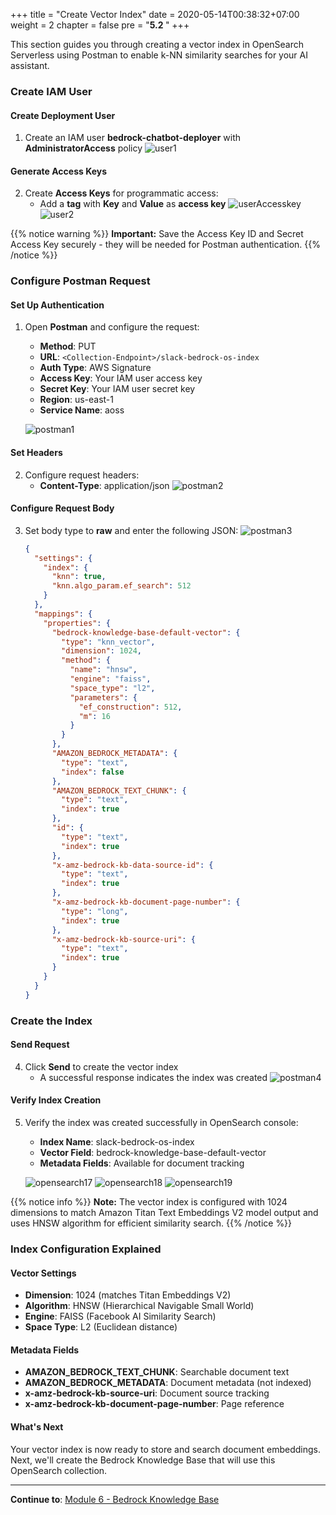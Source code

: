 +++
title = "Create Vector Index"
date = 2020-05-14T00:38:32+07:00
weight = 2
chapter = false
pre = "<b>5.2 </b>"
+++

This section guides you through creating a vector index in OpenSearch Serverless using Postman to enable k-NN similarity searches for your AI assistant.

### Create IAM User

#### Create Deployment User

1. Create an IAM user **bedrock-chatbot-deployer** with **AdministratorAccess** policy
   ![user1](/images/5/user1.png?width=91pc)

#### Generate Access Keys

2. Create **Access Keys** for programmatic access:
   - Add a **tag** with **Key** and **Value** as **access key**
     ![userAccesskey](/images/5/user2.png?width=91pc)
     ![user2](/images/5/user3.png?width=91pc)

{{% notice warning %}}
**Important:** Save the Access Key ID and Secret Access Key securely - they will be needed for Postman authentication.
{{% /notice %}}

### Configure Postman Request

#### Set Up Authentication

1. Open **Postman** and configure the request:

   - **Method**: PUT
   - **URL**: `<Collection-Endpoint>/slack-bedrock-os-index`
   - **Auth Type**: AWS Signature
   - **Access Key**: Your IAM user access key
   - **Secret Key**: Your IAM user secret key
   - **Region**: us-east-1
   - **Service Name**: aoss

   ![postman1](/images/5/postman1.png?width=91pc)

#### Set Headers

2. Configure request headers:
   - **Content-Type**: application/json
     ![postman2](/images/5/postman2.png?width=91pc)

#### Configure Request Body

3. Set body type to **raw** and enter the following JSON:
   ![postman3](/images/5/postman3.png?width=91pc)

   ```json
   {
     "settings": {
       "index": {
         "knn": true,
         "knn.algo_param.ef_search": 512
       }
     },
     "mappings": {
       "properties": {
         "bedrock-knowledge-base-default-vector": {
           "type": "knn_vector",
           "dimension": 1024,
           "method": {
             "name": "hnsw",
             "engine": "faiss",
             "space_type": "l2",
             "parameters": {
               "ef_construction": 512,
               "m": 16
             }
           }
         },
         "AMAZON_BEDROCK_METADATA": {
           "type": "text",
           "index": false
         },
         "AMAZON_BEDROCK_TEXT_CHUNK": {
           "type": "text",
           "index": true
         },
         "id": {
           "type": "text",
           "index": true
         },
         "x-amz-bedrock-kb-data-source-id": {
           "type": "text",
           "index": true
         },
         "x-amz-bedrock-kb-document-page-number": {
           "type": "long",
           "index": true
         },
         "x-amz-bedrock-kb-source-uri": {
           "type": "text",
           "index": true
         }
       }
     }
   }
   ```

### Create the Index

#### Send Request

4. Click **Send** to create the vector index
   - A successful response indicates the index was created
     ![postman4](/images/5/postman4.png?width=91pc)

#### Verify Index Creation

5. Verify the index was created successfully in OpenSearch console:

   - **Index Name**: slack-bedrock-os-index
   - **Vector Field**: bedrock-knowledge-base-default-vector
   - **Metadata Fields**: Available for document tracking

   ![opensearch17](/images/5/opensearch17.png?width=90pc)
   ![opensearch18](/images/5/opensearch18.png?width=90pc)
   ![opensearch19](/images/5/opensearch19.png?width=90pc)

{{% notice info %}}
**Note:** The vector index is configured with 1024 dimensions to match Amazon Titan Text Embeddings V2 model output and uses HNSW algorithm for efficient similarity search.
{{% /notice %}}

### Index Configuration Explained

#### Vector Settings

- **Dimension**: 1024 (matches Titan Embeddings V2)
- **Algorithm**: HNSW (Hierarchical Navigable Small World)
- **Engine**: FAISS (Facebook AI Similarity Search)
- **Space Type**: L2 (Euclidean distance)

#### Metadata Fields

- **AMAZON_BEDROCK_TEXT_CHUNK**: Searchable document text
- **AMAZON_BEDROCK_METADATA**: Document metadata (not indexed)
- **x-amz-bedrock-kb-source-uri**: Document source tracking
- **x-amz-bedrock-kb-document-page-number**: Page reference

#### What's Next

Your vector index is now ready to store and search document embeddings. Next, we'll create the Bedrock Knowledge Base that will use this OpenSearch collection.

---

**Continue to**: [Module 6 - Bedrock Knowledge Base](../../6-bedrock-kb/)
